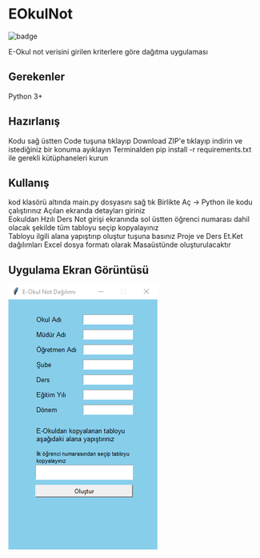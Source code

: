 # EOkulNot

![badge](https://img.shields.io/static/v1?label=DURUM&message=ÇALIŞIYOR&color=green&style=for-the-badge&logo=appveyor)

E-Okul not verisini girilen kriterlere göre dağıtma uygulaması

## Gerekenler

Python 3+

## Hazırlanış

Kodu sağ üstten Code tuşuna tıklayıp Download ZIP'e tıklayıp indirin ve istediğiniz bir konuma ayıklayın
Terminalden pip install -r requirements.txt ile gerekli kütüphaneleri kurun

## Kullanış

kod klasörü altında main.py dosyasını sağ tık Birlikte Aç -> Python ile kodu çalıştırınız
Açılan ekranda detayları giriniz  
Eokuldan Hzılı Ders Not girişi ekranında sol üstten öğrenci numarası dahil olacak şekilde tüm tabloyu seçip kopyalayınız  
Tabloyu ilgili alana yapıştırıp oluştur tuşuna basınız
Proje ve Ders Et.Ket dağılımları Excel dosya formatı olarak Masaüstünde oluşturulacaktır

## Uygulama Ekran Görüntüsü

![uygulama resmi](./imgs/pic1.PNG)
